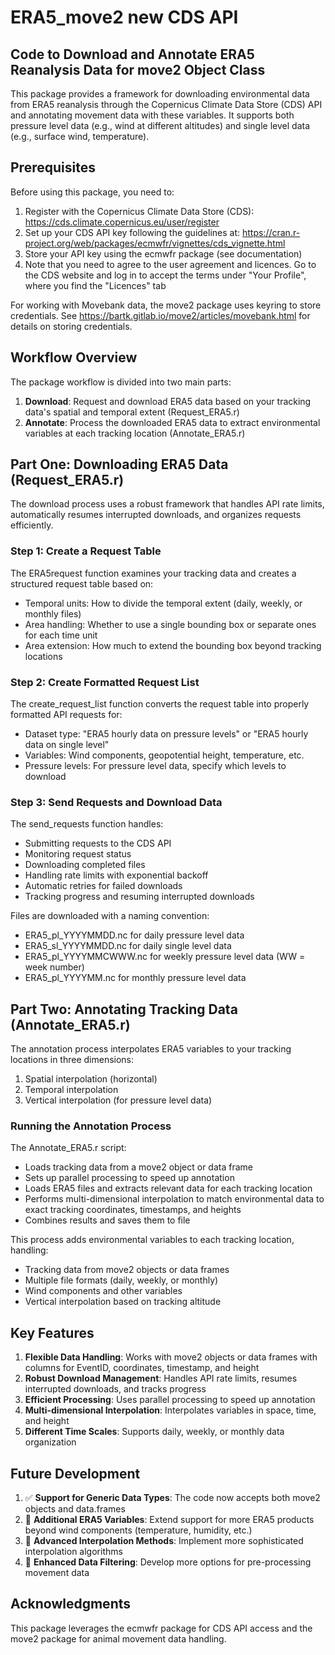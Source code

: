 # ERA5_move2 new CDS API

## Code to Download and Annotate ERA5 Reanalysis Data for move2 Object Class

This package provides a framework for downloading environmental data from ERA5 reanalysis through the Copernicus Climate Data Store (CDS) API and annotating movement data with these variables. It supports both pressure level data (e.g., wind at different altitudes) and single level data (e.g., surface wind, temperature).

## Prerequisites

Before using this package, you need to:

1. Register with the Copernicus Climate Data Store (CDS): https://cds.climate.copernicus.eu/user/register
2. Set up your CDS API key following the guidelines at: https://cran.r-project.org/web/packages/ecmwfr/vignettes/cds_vignette.html
3. Store your API key using the ecmwfr package (see documentation)
4. Note that you need to agree to the user agreement and licences. Go to the CDS website and log in to accept the terms under "Your Profile", where you find the "Licences" tab

For working with Movebank data, the move2 package uses keyring to store credentials. See https://bartk.gitlab.io/move2/articles/movebank.html for details on storing credentials.

## Workflow Overview

The package workflow is divided into two main parts:
1. **Download**: Request and download ERA5 data based on your tracking data's spatial and temporal extent (Request_ERA5.r)
2. **Annotate**: Process the downloaded ERA5 data to extract environmental variables at each tracking location (Annotate_ERA5.r)

## Part One: Downloading ERA5 Data (Request_ERA5.r)

The download process uses a robust framework that handles API rate limits, automatically resumes interrupted downloads, and organizes requests efficiently.

### Step 1: Create a Request Table

The ERA5request function examines your tracking data and creates a structured request table based on:
- Temporal units: How to divide the temporal extent (daily, weekly, or monthly files)
- Area handling: Whether to use a single bounding box or separate ones for each time unit
- Area extension: How much to extend the bounding box beyond tracking locations

### Step 2: Create Formatted Request List

The create_request_list function converts the request table into properly formatted API requests for:
- Dataset type: "ERA5 hourly data on pressure levels" or "ERA5 hourly data on single level"
- Variables: Wind components, geopotential height, temperature, etc.
- Pressure levels: For pressure level data, specify which levels to download

### Step 3: Send Requests and Download Data

The send_requests function handles:
- Submitting requests to the CDS API
- Monitoring request status
- Downloading completed files
- Handling rate limits with exponential backoff
- Automatic retries for failed downloads
- Tracking progress and resuming interrupted downloads

Files are downloaded with a naming convention:
- ERA5_pl_YYYYMMDD.nc for daily pressure level data
- ERA5_sl_YYYYMMDD.nc for daily single level data
- ERA5_pl_YYYYMMCWWW.nc for weekly pressure level data (WW = week number)
- ERA5_pl_YYYYMM.nc for monthly pressure level data

## Part Two: Annotating Tracking Data (Annotate_ERA5.r)

The annotation process interpolates ERA5 variables to your tracking locations in three dimensions:
1. Spatial interpolation (horizontal)
2. Temporal interpolation
3. Vertical interpolation (for pressure level data)

### Running the Annotation Process

The Annotate_ERA5.r script:
- Loads tracking data from a move2 object or data frame
- Sets up parallel processing to speed up annotation
- Loads ERA5 files and extracts relevant data for each tracking location
- Performs multi-dimensional interpolation to match environmental data to exact tracking coordinates, timestamps, and heights
- Combines results and saves them to file

This process adds environmental variables to each tracking location, handling:
- Tracking data from move2 objects or data frames
- Multiple file formats (daily, weekly, or monthly)
- Wind components and other variables
- Vertical interpolation based on tracking altitude

## Key Features

1. **Flexible Data Handling**: Works with move2 objects or data frames with columns for EventID, coordinates, timestamp, and height
2. **Robust Download Management**: Handles API rate limits, resumes interrupted downloads, and tracks progress
3. **Efficient Processing**: Uses parallel processing to speed up annotation
4. **Multi-dimensional Interpolation**: Interpolates variables in space, time, and height
5. **Different Time Scales**: Supports daily, weekly, or monthly data organization

## Future Development

1. ✅ **Support for Generic Data Types**: The code now accepts both move2 objects and data.frames
2. 🔄 **Additional ERA5 Variables**: Extend support for more ERA5 products beyond wind components (temperature, humidity, etc.)
3. 🔄 **Advanced Interpolation Methods**: Implement more sophisticated interpolation algorithms
4. 🔄 **Enhanced Data Filtering**: Develop more options for pre-processing movement data

## Acknowledgments

This package leverages the ecmwfr package for CDS API access and the move2 package for animal movement data handling.
